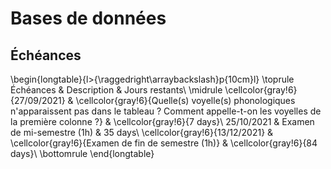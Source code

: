 
 
# Bases de données



##  Échéances 


\begin{longtable}{l>{\raggedright\arraybackslash}p{10cm}l}
\toprule
Échéances & Description & Jours restants\\
\midrule
\cellcolor{gray!6}{27/09/2021} & \cellcolor{gray!6}{Quelle(s) voyelle(s) phonologiques n'apparaissent pas dans le tableau ? Comment appelle-t-on les voyelles de la première colonne ?} & \cellcolor{gray!6}{7 days}\\
25/10/2021 & Examen de mi-semestre (1h) & 35 days\\
\cellcolor{gray!6}{13/12/2021} & \cellcolor{gray!6}{Examen de fin de semestre (1h)} & \cellcolor{gray!6}{84 days}\\
\bottomrule
\end{longtable}




